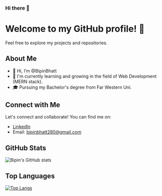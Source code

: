 ### Hi there 👋

<!--
**bipinbhatt08/bipinbhatt08** is a ✨ _special_ ✨ repository because its `README.md` (this file) appears on your GitHub profile.

Here are some ideas to get you started:

- 🔭 I’m currently working on ...
- 🌱 I’m currently learning ...
- 👯 I’m looking to collaborate on ...
- 🤔 I’m looking for help with ...
- 💬 Ask me about ...
- 📫 How to reach me: ...
- 😄 Pronouns: ...
- ⚡ Fun fact: ...
-->

# Welcome to my GitHub profile! 👋

Feel free to explore my projects and repositories.

## About Me

- 👋 Hi, I’m @BipinBhatt
- 🌱 I'm currently learning and growing in the field of Web Development (MERN stack).
- 🎓 Pursuing my Bachelor's degree from Far Western Uni.
  
## Connect with Me

Let's connect and collaborate! You can find me on:

- [LinkedIn](https://www.linkedin.com/in/bipin-bhatt-a6a11b233/)
- Email: [bipinbhatt280@gmail.com](mailto:bipinbhatt280@gmail.com)

## GitHub Stats

![Bipin's GitHub stats](https://github-readme-stats.vercel.app/api?username=bipinbhatt08&show_icons=true&hide=prs&theme=radical)

## Top Languages

[![Top Langs](https://github-readme-stats.vercel.app/api/top-langs/?username=bipinbhatt08&layout=compact&theme=radical)](https://github.com/bipinbhatt08)
